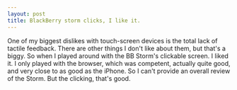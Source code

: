 ```yaml
---
layout: post
title: BlackBerry storm clicks, I like it.
---
```

<p>One of my biggest dislikes with touch-screen devices is the total lack of tactile feedback. There are other things I don't like about them, but that's a biggy. So when I played around with the BB Storm's clickable screen. I liked it. I only played with the browser, which was competent, actually quite good, and very close to as good as the iPhone. So I can't provide an overall review of the Storm. But the clicking, that's good.</p>
